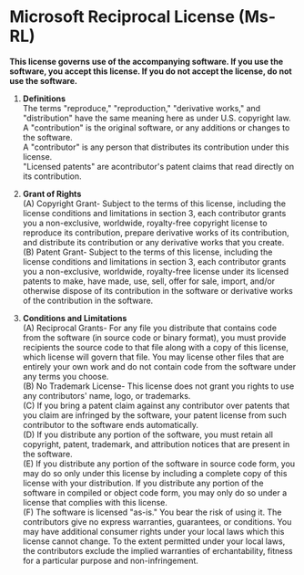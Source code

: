Microsoft Reciprocal License (Ms-RL)
====================================

**This license governs use of the accompanying software. If you use the software, you accept this license. If you do not
accept the license, do not use the software.**

1. **Definitions**  
    The terms "reproduce," "reproduction," "derivative works," and "distribution" have the same meaning here as under
    U.S. copyright law.  
    A "contribution" is the original software, or any additions or changes to the software.  
    A "contributor" is any person that distributes its contribution under this license.  
    "Licensed patents" are acontributor's patent claims that read directly on its contribution.
    
2. **Grant of Rights**  
    (A) Copyright Grant- Subject to the terms of this license, including the license conditions and limitations in
    section 3, each contributor grants you a non-exclusive, worldwide, royalty-free copyright license to reproduce its
    contribution, prepare derivative works of its contribution, and distribute its contribution or any derivative works
    that you create.  
    (B) Patent Grant- Subject to the terms of this license, including the license conditions and limitations in section
    3, each contributor grants you a non-exclusive, worldwide, royalty-free license under its licensed patents to make,
    have made, use, sell, offer for sale, import, and/or otherwise dispose of its contribution in the software or
    derivative works of the contribution in the software.
    
3. **Conditions and Limitations**  
    (A) Reciprocal Grants- For any file you distribute that contains code from the software (in source code or binary
    format), you must provide recipients the source code to that file along with a copy of this license, which license
    will govern that file. You may license other files that are entirely your own work and do not contain code from the
    software under any terms you choose.  
    (B) No Trademark License- This license does not grant you rights to use any contributors' name, logo, or trademarks.  
    (C) If you bring a patent claim against any contributor over patents that you claim are infringed by the software,
    your patent license from such contributor to the software ends automatically.  
    (D) If you distribute any portion of the software, you must retain all copyright, patent, trademark, and attribution
    notices that are present in the software.  
    (E) If you distribute any portion of the software in source code form, you may do so only under this license by
    including a complete copy of this license with your distribution. If you distribute any portion of the software in
    compiled or object code form, you may only do so under a license that complies with this license.  
    (F) The software is licensed "as-is." You bear the risk of using it. The contributors give no express warranties,
    guarantees, or conditions. You may have additional consumer rights under your local laws which this license cannot
    change. To the extent permitted under your local laws, the contributors exclude the implied warranties of 
    erchantability, fitness for a particular purpose and non-infringement.
